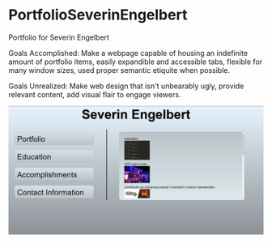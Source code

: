 # PortfolioSeverinEngelbert

Portfolio for Severin Engelbert

Goals Accomplished:
Make a webpage capable of housing an indefinite amount of portfolio items, easily expandible and accessible tabs, flexible for many window sizes, used proper semantic etiquite when possible.

Goals Unrealized:
Make web design that isn't unbearably ugly, provide relevant content, add visual flair to engage viewers.

![portfolioscreenshot](./Assets/AppScreenshot.png)
